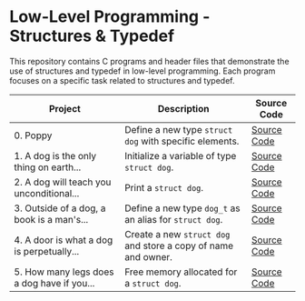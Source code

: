# Low-Level Programming - Structures & Typedef

This repository contains C programs and header files that demonstrate the use of structures and typedef in low-level programming. Each program focuses on a specific task related to structures and typedef.

| Project                                   | Description                                                              | Source Code                                                               |
|-------------------------------------------|--------------------------------------------------------------------------|---------------------------------------------------------------------------|
| 0. Poppy                                 | Define a new type `struct dog` with specific elements.                  | [Source Code](./dog.h)                                   |
| 1. A dog is the only thing on earth...   | Initialize a variable of type `struct dog`.                             | [Source Code](./1-init_dog.c)                     |
| 2. A dog will teach you unconditional...  | Print a `struct dog`.                                                    | [Source Code](./2-print_dog.c)                   |
| 3. Outside of a dog, a book is a man's... | Define a new type `dog_t` as an alias for `struct dog`.                 | [Source Code](./dog.h)                                   |
| 4. A door is what a dog is perpetually... | Create a new `struct dog` and store a copy of name and owner.           | [Source Code](./4-new_dog.c)                       |
| 5. How many legs does a dog have if you... | Free memory allocated for a `struct dog`.                               | [Source Code](./5-free_dog.c)                     |

